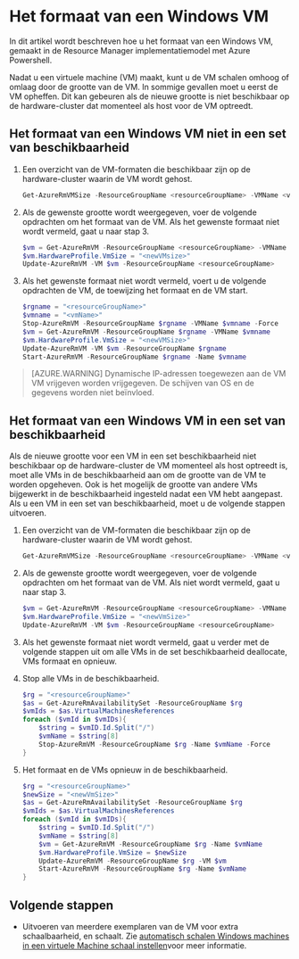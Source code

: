 <properties
    pageTitle="Het formaat van een Windows VM | Microsoft Azure"
    description="Het formaat van een virtuele Windows-computer in het implementatiemodel Resource Manager met Azure Powershell gemaakt."
    services="virtual-machines-windows"
    documentationCenter=""
    authors="Drewm3"
    manager="timlt"
    editor=""
    tags="azure-resource-manager"/>

<tags
    ms.service="virtual-machines-windows"
    ms.workload="na"
    ms.tgt_pltfrm="vm-windows"
    ms.devlang="na"
    ms.topic="article"
    ms.date="10/19/2016"
    ms.author="drewm"/>

    
# <a name="resize-a-windows-vm"></a>Het formaat van een Windows VM

In dit artikel wordt beschreven hoe u het formaat van een Windows VM, gemaakt in de Resource Manager implementatiemodel met Azure Powershell.

Nadat u een virtuele machine (VM) maakt, kunt u de VM schalen omhoog of omlaag door de grootte van de VM. In sommige gevallen moet u eerst de VM opheffen. Dit kan gebeuren als de nieuwe grootte is niet beschikbaar op de hardware-cluster dat momenteel als host voor de VM optreedt.

## <a name="resize-a-windows-vm-not-in-an-availability-set"></a>Het formaat van een Windows VM niet in een set van beschikbaarheid

1. Een overzicht van de VM-formaten die beschikbaar zijn op de hardware-cluster waarin de VM wordt gehost. 

    ```powershell
    Get-AzureRmVMSize -ResourceGroupName <resourceGroupName> -VMName <vmName> 
    ```

2. Als de gewenste grootte wordt weergegeven, voer de volgende opdrachten om het formaat van de VM. Als het gewenste formaat niet wordt vermeld, gaat u naar stap 3.

    ```powershell
    $vm = Get-AzureRmVM -ResourceGroupName <resourceGroupName> -VMName <vmName>
    $vm.HardwareProfile.VmSize = "<newVMsize>"
    Update-AzureRmVM -VM $vm -ResourceGroupName <resourceGroupName>
    ```

3. Als het gewenste formaat niet wordt vermeld, voert u de volgende opdrachten de VM, de toewijzing het formaat en de VM start.

    ```powershell
    $rgname = "<resourceGroupName>"
    $vmname = "<vmName>"
    Stop-AzureRmVM -ResourceGroupName $rgname -VMName $vmname -Force
    $vm = Get-AzureRmVM -ResourceGroupName $rgname -VMName $vmname
    $vm.HardwareProfile.VmSize = "<newVMSize>"
    Update-AzureRmVM -VM $vm -ResourceGroupName $rgname
    Start-AzureRmVM -ResourceGroupName $rgname -Name $vmname
    ```

> [AZURE.WARNING] Dynamische IP-adressen toegewezen aan de VM VM vrijgeven worden vrijgegeven. De schijven van OS en de gegevens worden niet beïnvloed. 

## <a name="resize-a-windows-vm-in-an-availability-set"></a>Het formaat van een Windows VM in een set van beschikbaarheid

Als de nieuwe grootte voor een VM in een set beschikbaarheid niet beschikbaar op de hardware-cluster de VM momenteel als host optreedt is, moet alle VMs in de beschikbaarheid aan om de grootte van de VM te worden opgeheven. Ook is het mogelijk de grootte van andere VMs bijgewerkt in de beschikbaarheid ingesteld nadat een VM hebt aangepast. Als u een VM in een set van beschikbaarheid, moet u de volgende stappen uitvoeren.

1. Een overzicht van de VM-formaten die beschikbaar zijn op de hardware-cluster waarin de VM wordt gehost.

    ```powershell
    Get-AzureRmVMSize -ResourceGroupName <resourceGroupName> -VMName <vmName>
    ```

2. Als de gewenste grootte wordt weergegeven, voer de volgende opdrachten om het formaat van de VM. Als niet wordt vermeld, gaat u naar stap 3.

    ```powershell
    $vm = Get-AzureRmVM -ResourceGroupName <resourceGroupName> -VMName <vmName>
    $vm.HardwareProfile.VmSize = "<newVmSize>"
    Update-AzureRmVM -VM $vm -ResourceGroupName <resourceGroupName>
    ```

3. Als het gewenste formaat niet wordt vermeld, gaat u verder met de volgende stappen uit om alle VMs in de set beschikbaarheid deallocate, VMs formaat en opnieuw.

4.  Stop alle VMs in de beschikbaarheid.

    ```powershell
    $rg = "<resourceGroupName>"
    $as = Get-AzureRmAvailabilitySet -ResourceGroupName $rg
    $vmIds = $as.VirtualMachinesReferences
    foreach ($vmId in $vmIDs){
        $string = $vmID.Id.Split("/")
        $vmName = $string[8]
        Stop-AzureRmVM -ResourceGroupName $rg -Name $vmName -Force
    } 
    ```
              
5.  Het formaat en de VMs opnieuw in de beschikbaarheid.

    ```powershell
    $rg = "<resourceGroupName>"
    $newSize = "<newVmSize>"
    $as = Get-AzureRmAvailabilitySet -ResourceGroupName $rg
    $vmIds = $as.VirtualMachinesReferences
    foreach ($vmId in $vmIDs){
        $string = $vmID.Id.Split("/")
        $vmName = $string[8]
        $vm = Get-AzureRmVM -ResourceGroupName $rg -Name $vmName
        $vm.HardwareProfile.VmSize = $newSize
        Update-AzureRmVM -ResourceGroupName $rg -VM $vm
        Start-AzureRmVM -ResourceGroupName $rg -Name $vmName
    }
    ```

## <a name="next-steps"></a>Volgende stappen

- Uitvoeren van meerdere exemplaren van de VM voor extra schaalbaarheid, en schaalt. Zie [automatisch schalen Windows machines in een virtuele Machine schaal instellen](../virtual-machine-scale-sets/virtual-machine-scale-sets-windows-autoscale.md)voor meer informatie.



